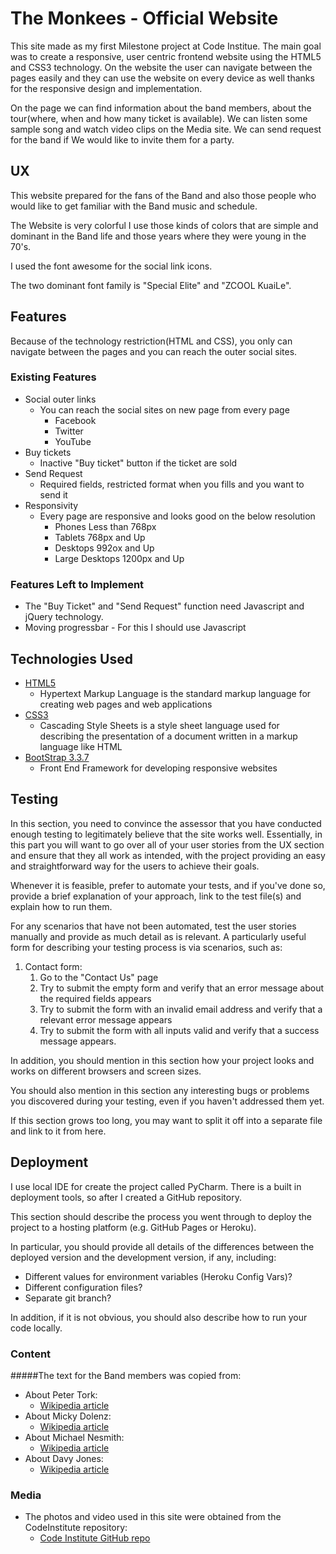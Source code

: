 # The Monkees - Official Website

This site made as my first Milestone project at Code Institue. The main goal was to create a responsive, user centric frontend website using the HTML5 and CSS3 technology.
On the website the user can navigate between the pages easily and they can use the website on every device as well thanks for the responsive design and implementation.

On the page we can find information about the band members, about the tour(where, when and how many ticket is available). We can listen some sample song and watch video clips on the Media site. We can send request for the band if We would like to invite them for a party. 
 
## UX
 
This website prepared for the fans of the Band and also those people who would like to get familiar with the Band music and schedule.
 
The Website is very colorful I use those kinds of colors that are simple and dominant in the Band life and those years where they were young in the 70's. 
 
I used the font awesome for the social link icons.

The two dominant font family is "Special Elite" and "ZCOOL KuaiLe".

## Features

Because of the technology restriction(HTML and CSS), you only can navigate between the pages and you can reach the outer social sites.
 
### Existing Features
- Social outer links
    - You can reach the social sites on new page from every page
        - Facebook
        - Twitter
        - YouTube  
- Buy tickets
    - Inactive "Buy ticket" button if the ticket are sold
- Send Request
    - Required fields, restricted format when you fills and you want to send it 
- Responsivity
    - Every page are responsive and looks good on the below resolution
        - Phones Less than 768px
        - Tablets 768px and Up
        - Desktops 992ox and Up
        - Large Desktops 1200px and Up

### Features Left to Implement
- The "Buy Ticket" and "Send Request" function need Javascript and jQuery technology.
- Moving progressbar - For this I should use Javascript

## Technologies Used

- [HTML5](https://www.w3.org/html/)
    - Hypertext Markup Language is the standard markup language for creating web pages and web applications
- [CSS3](https://www.w3.org/Style/CSS/)
    - Cascading Style Sheets is a style sheet language used for describing the presentation of a document written in a markup language like HTML
- [BootStrap 3.3.7](https://getbootstrap.com/docs/3.3/)
    - Front End Framework for developing responsive websites 

## Testing

In this section, you need to convince the assessor that you have conducted enough testing to legitimately believe that the site works well. Essentially, in this part you will want to go over all of your user stories from the UX section and ensure that they all work as intended, with the project providing an easy and straightforward way for the users to achieve their goals.

Whenever it is feasible, prefer to automate your tests, and if you've done so, provide a brief explanation of your approach, link to the test file(s) and explain how to run them.

For any scenarios that have not been automated, test the user stories manually and provide as much detail as is relevant. A particularly useful form for describing your testing process is via scenarios, such as:

1. Contact form:
    1. Go to the "Contact Us" page
    2. Try to submit the empty form and verify that an error message about the required fields appears
    3. Try to submit the form with an invalid email address and verify that a relevant error message appears
    4. Try to submit the form with all inputs valid and verify that a success message appears.

In addition, you should mention in this section how your project looks and works on different browsers and screen sizes.

You should also mention in this section any interesting bugs or problems you discovered during your testing, even if you haven't addressed them yet.

If this section grows too long, you may want to split it off into a separate file and link to it from here.

## Deployment

I use local IDE for create the project called PyCharm. There is a built in deployment tools, so after I created a GitHub repository.



This section should describe the process you went through to deploy the project to a hosting platform (e.g. GitHub Pages or Heroku).

In particular, you should provide all details of the differences between the deployed version and the development version, if any, including:
- Different values for environment variables (Heroku Config Vars)?
- Different configuration files?
- Separate git branch?

In addition, if it is not obvious, you should also describe how to run your code locally.

### Content
#####The text for the Band members was copied from:
- About Peter Tork:
    - [Wikipedia article](https://en.wikipedia.org/wiki/Peter_Tork)
- About Micky Dolenz:
    - [Wikipedia article](https://en.wikipedia.org/wiki/Micky_Dolenz)
- About Michael Nesmith:
    - [Wikipedia article](https://en.wikipedia.org/wiki/Michael_Nesmith)
-  About Davy Jones:
    - [Wikipedia article](https://en.wikipedia.org/wiki/Davy_Jones_(musician))

### Media
- The photos and video used in this site were obtained from the CodeInstitute repository: 
    - [Code Institute GitHub repo](https://github.com/Code-Institute-Org/project-assets)
